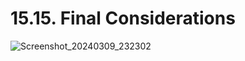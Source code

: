 # 15.15. Final Considerations

![Screenshot_20240309_232302](https://github.com/kiranbansode/learn-javascript/assets/50626798/a3983b4d-0c24-4e64-a68e-10b3832c0d58)
